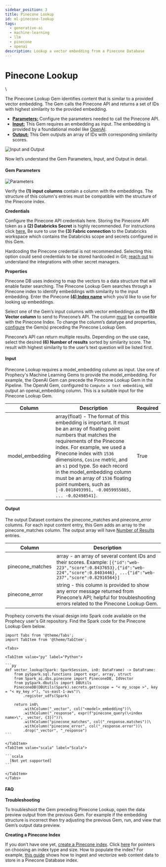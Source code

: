 ```yaml
---
sidebar_position: 3
title: Pinecone Lookup
id: ml-pinecone-lookup
tags:
  - generative-ai
  - machine-learning
  - llm
  - pinecone
  - openai
description: Lookup a vector embedding from a Pinecone Database
---
```


# Pinecone Lookup

\


The Pinecone Lookup Gem identifies content that is similar to a provided vector embedding. The Gem calls the Pinecone API and returns a set of IDs with highest similarity to the provided embedding.

* [**Parameters:**](https://docs.prophecy.io/low-code-spark/gems/machine-learning/ml-pinecone-lookup#gem-parameters) Configure the parameters needed to call the Pinecone API.
* [**Input:**](https://docs.prophecy.io/low-code-spark/gems/machine-learning/ml-pinecone-lookup#input) This Gem requires an embedding as input. The embedding is provided by a foundational model like [OpenAI](https://platform.openai.com/docs/introduction).
* [**Output:**](https://docs.prophecy.io/low-code-spark/gems/machine-learning/ml-pinecone-lookup#output) This Gem outputs an array of IDs with corresponding similarity scores.

![Input and Output](img/pinecone\_lookup\_input\_output.png)

Now let’s understand the Gem Parameters, Input, and Output in detail.

#### Gem Parameters

![Parameters](img/pinecone\_lookup\_configure.png)

Verify the **(1) input columns** contain a column with the embeddings. The structure of this column's entries must be compatible with the structure of the Pinecone index.

**Credentials**

Configure the Pinecone API credentials here. Storing the Pinecone API token as a **(2) Databricks Secret** is highly recommended. For instructions click [here.](https://docs.databricks.com/en/security/secrets/index.html) Be sure to use the **(3) Fabric connection** to the Databricks workspace which contains the Databricks scope and secrets configured in this Gem.

Hardcoding the Pinecone credential is not recommended. Selecting this option could send credentials to be stored hardcoded in Git; [reach out](https://www.prophecy.io/request-a-demo) to understand the integrations with other secret managers.

**Properties**

Pinecone DB uses indexing to map the vectors to a data structure that will enable faster searching. The Pinecone Lookup Gem searches through a Pinecone index to identify embeddings with similarity to the input embedding. Enter the Pinecone [**(4) Index name**](https://docs.prophecy.io/low-code-spark/gems/machine-learning/ml-pinecone-lookup#faq) which you’d like to use for looking up embeddings.

Select one of the Gem’s input columns with vector embeddings as the **(5) Vector column** to send to Pinecone’s API. The column [must](https://docs.prophecy.io/low-code-spark/gems/machine-learning/ml-pinecone-lookup#input) be compatible with the Pinecone Index. To change the column’s datatype and properties, [configure](https://docs.prophecy.io/low-code-spark/gems/machine-learning/ml-pinecone-lookup#faq) the Gem(s) preceding the Pinecone Lookup Gem.

Pinecone’s API can return multiple results. Depending on the use case, select the desired **(6) Number of results** sorted by similarity score. The result with highest similarity to the user’s text question will be listed first.

#### Input

Pinecone Lookup requires a model\_embedding column as input. Use one of Prophecy's Machine Learning Gems to provide the model\_embedding. For example, the OpenAI Gem can precede the Pinecone Lookup Gem in the Pipeline. The OpenAI Gem, configured to `Compute a text embedding`, will output an openai\_embedding column. This is a suitable input for the Pinecone Lookup Gem.

| Column           | Description                                                                                                                                                                                                                                                                                                                                                                                                                   | Required |
| ---------------- | ----------------------------------------------------------------------------------------------------------------------------------------------------------------------------------------------------------------------------------------------------------------------------------------------------------------------------------------------------------------------------------------------------------------------------- | -------- |
| model\_embedding | array(float) - The format of this embedding is important. It must be an array of floating point numbers that matches the requirements of the Pinecone index. For example, we used a Pinecone index with `1536` dimensions, `Cosine` metric, and an `s1` pod type. So each record in the model\_embedding column must be an array of `1536` floating point numbers, such as `[-0.0018493991, -0.0059955865, ... -0.02498541]`. | True     |

#### Output

The output Dataset contains the pinecone\_matches and pinecone\_error columns. For each input content entry, this Gem adds an array to the pinecone\_matches column. The output array will have [Number of Results](https://docs.prophecy.io/low-code-spark/gems/machine-learning/ml-pinecone-lookup#properties) entries.

| Column            | Description                                                                                                                                                                          |
| ----------------- | ------------------------------------------------------------------------------------------------------------------------------------------------------------------------------------ |
| pinecone\_matches | array - an array of several content IDs and their scores. Example: `[{"id":"web-223","score":0.8437653},{"id":"web-224","score":0.8403446}, ...{"id":"web-237","score":0.82916564}]` |
| pinecone\_error   | string - this column is provided to show any error message returned from Pinecone’s API; helpful for troubleshooting errors related to the Pinecone Lookup Gem.                      |

Prophecy converts the visual design into Spark code available on the Prophecy user's Git repository. Find the Spark code for the Pinecone Lookup Gem below.

````mdx-code-block
import Tabs from '@theme/Tabs';
import TabItem from '@theme/TabItem';

<Tabs>

<TabItem value="py" label="Python">

```py
def vector_lookup(Spark: SparkSession, in0: DataFrame) -> DataFrame:
    from pySpark.sql.functions import expr, array, struct
    from Spark_ai.dbs.pinecone import PineconeDB, IdVector
    from pySpark.dbutils import DBUtils
    PineconeDB(DBUtils(Spark).secrets.get(scope = "< my_scope >", key = "< my_key >"), "us-east-1-aws")\
        .register_udfs(Spark)

    return in0\
        .withColumn("_vector", col("<model>_embedding"))\
        .withColumn("_response", expr(f"pinecone_query(\<index name>\", _vector, {3})"))\
        .withColumn("pinecone_matches", col("_response.matches"))\
        .withColumn("pinecone_error", col("_response.error"))\
        .drop("_vector", "_response")
```

</TabItem>
<TabItem value="scala" label="Scala">

```scala
  [Not yet supported]
```

</TabItem>
</Tabs>

````

#### FAQ

**Troubleshooting**

To troubleshoot the Gem preceding Pinecone Lookup, open the data preview output from the previous Gem. For example if the embedding structure is incorrect then try adjusting the previous Gem, run, and view that Gem’s output data preview.

**Creating a Pinecone Index**

If you don’t have one yet, [create a Pinecone index](https://docs.pinecone.io/docs/quickstart). Click [here](https://docs.pinecone.io/docs/choosing-index-type-and-size) for pointers on choosing an index type and size. How to populate the index? For example, [this guide](https://docs.prophecy.io/getting-started/gen-ai-chatbot#step-2-build-a-knowledge-warehouse) shows how to ingest and vectorize web content data to store in a Pinecone Database index.
